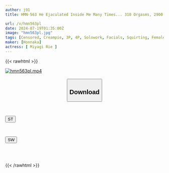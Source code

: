 ```yaml
---
author: j91
title: HMN-563 He Ejaculated Inside Me Many Times... 310 Orgasms, 2900 Vaginal Spasms, 25,000cc Of Pussy Juice. A Full Day Of Creampie FUCK After Abstaining For A Month. Rie Miyagi.

url: /v/hmn563pl
date: 2024-07-19T01:35:00Z
image: "hmn563pl.jpg"
tags: [Censored, Creampie, 3P, 4P, Solowork, Facials, Squirting, Female College Student	]
maker: [Honnaka]
actress: [ Miyagi Rie ]
---
```



{{< rawhtml >}}

<div class="video" data-videoid="wOv3D3yoqbuVLG">
    <a href="javascript:;">
        <img src="/v/hmn563pl/hmn563pl.jpg" width="WIDTH" height="HEIGHT" alt="hmn563pl.mp4" loading="lazy">
    </a>
</div>

<script type="text/javascript" src="https://j91.asia/asset/on-demand-st.js"></script>

<br>
  <link rel="stylesheet" href="https://j91.asia/asset/bs5.css">
  
  <center>
  <button class="btn btn-primary" type="button" data-bs-toggle="collapse" data-bs-target=".multi-collapse" aria-expanded="false" aria-controls="multiCollapseExample1 multiCollapseExample2"><h2>Download</h2></button></center>
</p>
<div class="row">
  <div class="col">
    <div class="collapse multi-collapse" id="multiCollapseExample1">
      <div class="card card-body">
	      	      <br>
<div class="buttons">  
<p><a href="/v/hmn563pl/st.html" target="_blank"><button class="btn-hover color-3"><i class="fa fa-download"></i> ST</button></a></p></div>
    </div>
  </div>
</div>
  <div class="col">
    <div class="collapse multi-collapse" id="multiCollapseExample2">
      <div class="card card-body">
	      <br>
<div class="buttons">
<p><a href="/v/hmn563pl/sw.html" target="_blank"><button class="btn-hover color-2"><i class="fa fa-download"></i> SW</button></a></p></div>
<br><br>
      </div>
    </div>
  </div>
</div>

{{< /rawhtml >}}